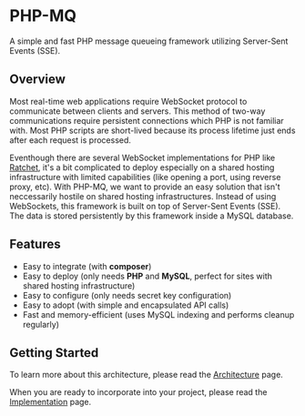 # PHP-MQ

A simple and fast PHP message queueing framework utilizing Server-Sent Events (SSE).

## Overview

Most real-time web applications require WebSocket protocol to communicate between clients and servers. This method of two-way communications require persistent connections which PHP is not familiar with. Most PHP scripts are short-lived because its process lifetime just ends after each request is processed.

Eventhough there are several WebSocket implementations for PHP like [Ratchet](https://socketo.me/), it's a bit complicated to deploy especially on a shared hosting infrastructure with limited capabilities (like opening a port, using reverse proxy, etc). With PHP-MQ, we want to provide an easy solution that isn't neccessarily hostile on shared hosting infrastructures. Instead of using WebSockets, this framework is built on top of Server-Sent Events (SSE). The data is stored persistently by this framework inside a MySQL database.

## Features

- Easy to integrate (with **composer**)
- Easy to deploy (only needs **PHP** and **MySQL**, perfect for sites with shared hosting infrastructure)
- Easy to configure (only needs secret key configuration)
- Easy to adopt (with simple and encapsulated API calls)
- Fast and memory-efficient (uses MySQL indexing and performs cleanup regularly)

## Getting Started

To learn more about this architecture, please read the [Architecture](architecture.md) page.

When you are ready to incorporate into your project, please read the [Implementation](implementation.md) page.
